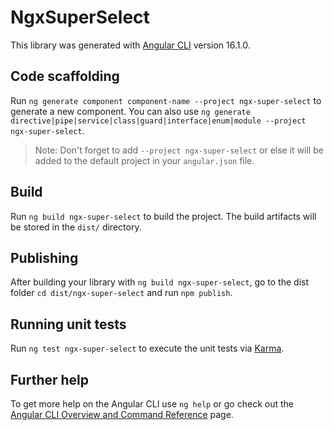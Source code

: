 # NgxSuperSelect

This library was generated with [Angular CLI](https://github.com/angular/angular-cli) version 16.1.0.

## Code scaffolding

Run `ng generate component component-name --project ngx-super-select` to generate a new component. You can also use `ng generate directive|pipe|service|class|guard|interface|enum|module --project ngx-super-select`.
> Note: Don't forget to add `--project ngx-super-select` or else it will be added to the default project in your `angular.json` file. 

## Build

Run `ng build ngx-super-select` to build the project. The build artifacts will be stored in the `dist/` directory.

## Publishing

After building your library with `ng build ngx-super-select`, go to the dist folder `cd dist/ngx-super-select` and run `npm publish`.

## Running unit tests

Run `ng test ngx-super-select` to execute the unit tests via [Karma](https://karma-runner.github.io).

## Further help

To get more help on the Angular CLI use `ng help` or go check out the [Angular CLI Overview and Command Reference](https://angular.io/cli) page.
